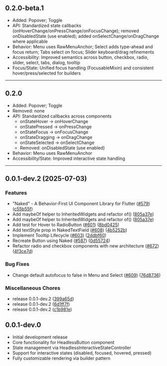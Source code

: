 

## 0.2.0-beta.1

- Added: Popover; Toggle
- API: Standardized state callbacks (onHoverChange/onPressChange/onFocusChange); removed onDisabledState (use enabled); added onSelectChange/onDragChange where applicable
- Behavior: Menu uses RawMenuAnchor; Select adds type-ahead and focus return; Tabs select on focus; Slider keyboard/drag refinements
- Accessibility: Improved semantics across button, checkbox, radio, slider, select, tabs, dialog, tooltip
- Focus/State: Unified focus handling (FocusableMixin) and consistent hover/press/selected for builders

---

## 0.2.0

- Added: Popover; Toggle
- Removed: none
- API: Standardized callbacks across components
  - onStateHover → onHoverChange
  - onStatePressed → onPressChange
  - onStateFocus → onFocusChange
  - onStateDragging → onDragChange
  - onStateSelected → onSelectChange
  - Removed: onDisabledState (use enabled)
- Behavior: Menu uses RawMenuAnchor
- Accessibility/State: Improved interactive state handling

---

## 0.0.1-dev.2 (2025-07-03)


### Features

* "Naked" - A Behavior-First UI Component Library for Flutter ([#579](https://github.com/btwld/naked_ui/issues/579)) ([c55b55f](https://github.com/btwld/naked_ui/commit/c55b55ffa47206fd49da9eebf85e834b5f08220e))
* Add maybeOf helper to InheritedWidgets and refactor of() ([805a37e](https://github.com/btwld/naked_ui/commit/805a37e5a2924e79fe08784ff9ac52b20e59bc44))
* Add maybeOf helper to InheritedWidgets and refactor of() ([805a37e](https://github.com/btwld/naked_ui/commit/805a37e5a2924e79fe08784ff9ac52b20e59bc44))
* Add test for Hover to RadioButton ([#601](https://github.com/btwld/naked_ui/issues/601)) ([8bd0425](https://github.com/btwld/naked_ui/commit/8bd0425150e9d81a03f9885ad493da47ea1080b2))
* Add textStyle prop in NakedTextField  ([#608](https://github.com/btwld/naked_ui/issues/608)) ([4b5252b](https://github.com/btwld/naked_ui/commit/4b5252b7a49d21695a97e806fef5fd9f2d21555a))
* Implement Tooltip Lifecycle ([#603](https://github.com/btwld/naked_ui/issues/603)) ([2ddbf60](https://github.com/btwld/naked_ui/commit/2ddbf60b0a6093b41c193a4fd42259cc40519810))
* Recreate Button using Naked ([#587](https://github.com/btwld/naked_ui/issues/587)) ([0d55724](https://github.com/btwld/naked_ui/commit/0d5572437d4963f13572402128b6a7a85e60aab1))
* Refactor radio and checkbox components with new architecture ([#672](https://github.com/btwld/naked_ui/issues/672)) ([4f3ce7d](https://github.com/btwld/naked_ui/commit/4f3ce7d4023710adb9cc7f4ba751e78d8fe3f3c2))


### Bug Fixes

* Change default autofocus to false in Menu and Select ([#609](https://github.com/btwld/naked_ui/issues/609)) ([76d8736](https://github.com/btwld/naked_ui/commit/76d873661f7cec60195e1a0bdec530936decc82e))


### Miscellaneous Chores

* release 0.0.1-dev.2 ([399a65d](https://github.com/btwld/naked_ui/commit/399a65d6ebe2a5b2089dd233721f91a04dfe9e97))
* release 0.0.1-dev.2 ([6d1ff7f](https://github.com/btwld/naked_ui/commit/6d1ff7fa42c9b47191c5f3e8ac8ec2f26565d29f))
* release 0.0.1-dev.2 ([c1b981e](https://github.com/btwld/naked_ui/commit/c1b981ea029d3da7d7cd25f3197e27b049789d72))

## 0.0.1-dev.0

* Initial development release
* Core functionality for HeadlessButton component
* State management via HeadlessInteractiveStateController
* Support for interactive states (disabled, focused, hovered, pressed)
* Fully customizable rendering via builder pattern
